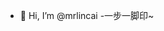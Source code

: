 - 👋 Hi, I’m @mrlincai
-一步一脚印~

<!---
mrlincai/mrlincai is a ✨ special ✨ repository because its `README.md` (this file) appears on your GitHub profile.
You can click the Preview link to take a look at your changes.
--->

